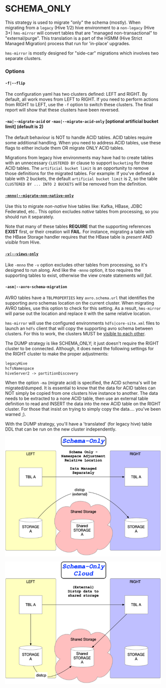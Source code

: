 # SCHEMA_ONLY

This strategy is used to migrate "only" the schema (mostly).  When migrating from a `legacy` (Hive 1/2) hive environment to a `non-legacy` (Hive 3+) `hms-mirror` will convert tables that are "managed non-transactional" to "external/purge".  This translation is a part of the HSMM (Hive Strict Managed Migration) process that run for 'in-place' upgrades.

`hms-mirror` is mostly designed for "side-car" migrations which involves two separate clusters.

### Options

#### `-f|--flip`

The configuration yaml has two clusters defined: LEFT and RIGHT.  By default, all work moves from LEFT to RIGHT.  If you need to perform actions from RIGHT to LEFT, use the `-f` option to switch these clusters.  The final report will show that these clusters have been reversed.

#### `-ma|--migrate-acid` or `-mao|--migrate-acid-only`  \[optional artificial bucket limit\] \(default is 2\)

The default behaviour is NOT to handle ACID tables.  ACID tables require some additional handling.  When you need to address ACID tables, use these flags to either include them OR migrate ONLY ACID tables.

Migrations from legacy hive environments may have had to create tables with an unnecessary `CLUSTERED BY` clause to support `bucketing` for these ACID tables.  The `artificial bucket limit` is an opportunity to remove those definitions for the migrated tables.  For example: If you've defined a table with 2 buckets, the default `artificial bucket limit` is 2, so the table `CLUSTERED BY ... INTO 2 BUCKETS` will be removed from the definition.

#### [`-mnno|--migrate-non-native-only`](README.md#non-native-hive-tables-hbase-kafka-jdbc-druid-etc)

Use this to migrate *non-native* hive tables like: Kafka, HBase, JDBC Federated, etc..  This option excludes *native* tables from processing, so you should run it separately.

Note that many of these tables **REQUIRE** that the supporting references **EXIST** first, or their creation will **FAIL**.  For instance, migrating a table with the HBase Storage handler requires that the HBase table is *present* AND *visible* from Hive.

#### [`-v|--views-only`](README.md#views)

Like `-mnno` the `-v` option excludes other tables from processing, so it's designed to run along.  And like the `-mnno` option, it too requires the supporting tables to exist, otherwise the view create statements will *fail*.

#### `-asm|--avro-schema-migration`

AVRO tables have a `TBLPROPERTIES` key `avro.schema.url` that identifies the supporting avro schemas location on the current cluster.  When migrating AVRO tables, use this option to check for this setting.  As a result, `hms-mirror` will parse out the location and replace it with the same relative location.

`hms-mirror` will use the configured environments `hdfs|core-site.xml` files to launch an `hdfs` client that will copy the supporting avro schema between clusters. For this to work, the clusters MUST be [visible to each other](Linking-Cluster-Storage-Layers.md).

The DUMP strategy is like SCHEMA_ONLY; it just doesn't require the RIGHT cluster to be connected.  Although, it does need the following settings for the RIGHT cluster to make the proper adjustments:
```
legacyHive
hcfsNamespace
hiveServer2 -> partitionDiscovery 
```

When the option `-ma` (migrate acid) is specified, the ACID schema's will be migrated/dumped.  It is essential to know that the data for ACID tables can NOT simply be copied from one clusters hive instance to another.  The data needs to be extracted to a none ACID table, then use an external table definition to read and INSERT the data into the new ACID table on the RIGHT cluster.  For those that insist on trying to simply copy the data.... you've been warned ;).

With the DUMP strategy, you'll have a 'translated' (for legacy hive) table DDL that can be run on the new cluster independently.

![schema_only](images/schema_only.png)

![schema_only_cloud](images/schema_only_cloud.png)
